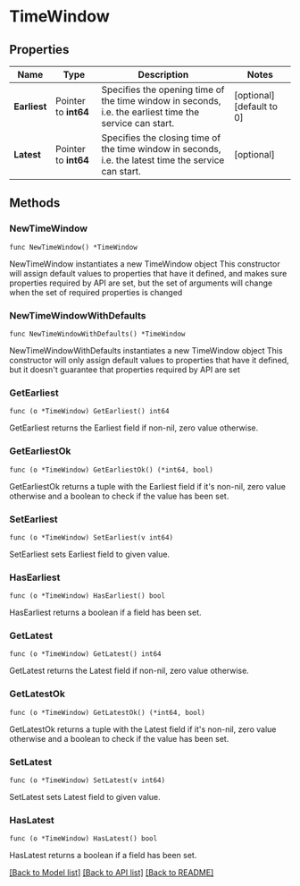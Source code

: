 # TimeWindow

## Properties

Name | Type | Description | Notes
------------ | ------------- | ------------- | -------------
**Earliest** | Pointer to **int64** | Specifies the opening time of the time window in seconds, i.e. the earliest time the service can start. | [optional] [default to 0]
**Latest** | Pointer to **int64** | Specifies the closing time of the time window in seconds, i.e. the latest time the service can start. | [optional] 

## Methods

### NewTimeWindow

`func NewTimeWindow() *TimeWindow`

NewTimeWindow instantiates a new TimeWindow object
This constructor will assign default values to properties that have it defined,
and makes sure properties required by API are set, but the set of arguments
will change when the set of required properties is changed

### NewTimeWindowWithDefaults

`func NewTimeWindowWithDefaults() *TimeWindow`

NewTimeWindowWithDefaults instantiates a new TimeWindow object
This constructor will only assign default values to properties that have it defined,
but it doesn't guarantee that properties required by API are set

### GetEarliest

`func (o *TimeWindow) GetEarliest() int64`

GetEarliest returns the Earliest field if non-nil, zero value otherwise.

### GetEarliestOk

`func (o *TimeWindow) GetEarliestOk() (*int64, bool)`

GetEarliestOk returns a tuple with the Earliest field if it's non-nil, zero value otherwise
and a boolean to check if the value has been set.

### SetEarliest

`func (o *TimeWindow) SetEarliest(v int64)`

SetEarliest sets Earliest field to given value.

### HasEarliest

`func (o *TimeWindow) HasEarliest() bool`

HasEarliest returns a boolean if a field has been set.

### GetLatest

`func (o *TimeWindow) GetLatest() int64`

GetLatest returns the Latest field if non-nil, zero value otherwise.

### GetLatestOk

`func (o *TimeWindow) GetLatestOk() (*int64, bool)`

GetLatestOk returns a tuple with the Latest field if it's non-nil, zero value otherwise
and a boolean to check if the value has been set.

### SetLatest

`func (o *TimeWindow) SetLatest(v int64)`

SetLatest sets Latest field to given value.

### HasLatest

`func (o *TimeWindow) HasLatest() bool`

HasLatest returns a boolean if a field has been set.


[[Back to Model list]](../README.md#documentation-for-models) [[Back to API list]](../README.md#documentation-for-api-endpoints) [[Back to README]](../README.md)


